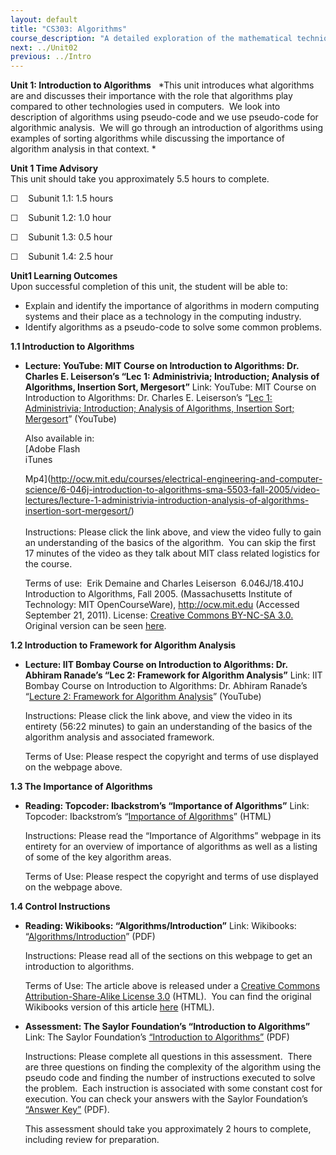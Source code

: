 ```yaml
---
layout: default
title: "CS303: Algorithms"
course_description: "A detailed exploration of the mathematical techniques used for the design and analysis of computer algorithms. Topics include the study of computer algorithms for numeric and non-numeric problems, analysis of time and space requirements of algorithms, correctness of algorithms, and NP-completeness."
next: ../Unit02
previous: ../Intro
---
```

**Unit 1: Introduction to Algorithms** <span id="1"></span> 
*This unit introduces what algorithms are and discusses their importance
with the role that algorithms play compared to other technologies used
in computers.  We look into description of algorithms using pseudo-code
and we use pseudo-code for algorithmic analysis.  We will go through an
introduction of algorithms using examples of sorting algorithms while
discussing the importance of algorithm analysis in that context. *

**Unit 1 Time Advisory**  
This unit should take you approximately 5.5 hours to complete.  
  
 ☐    Subunit 1.1: 1.5 hours  
  
 ☐    Subunit 1.2: 1.0 hour  
  
 ☐    Subunit 1.3: 0.5 hour  
  
 ☐    Subunit 1.4: 2.5 hour

**Unit1 Learning Outcomes**  
Upon successful completion of this unit, the student will be able to:  
  
-   Explain and identify the importance of algorithms in modern
    computing systems and their place as a technology in the computing
    industry.
-   Identify algorithms as a pseudo-code to solve some common problems. 

**1.1 Introduction to Algorithms** <span id="1.1"></span> 
-   **Lecture: YouTube: MIT Course on Introduction to Algorithms: Dr.
    Charles E. Leiserson’s “Lec 1: Administrivia; Introduction; Analysis
    of Algorithms, Insertion Sort, Mergesort”**
    Link: YouTube: MIT Course on Introduction to Algorithms: Dr. Charles
    E. Leiserson’s “[Lec 1: Administrivia; Introduction; Analysis of
    Algorithms, Insertion Sort;
    Mergesort](http://www.youtube.com/watch?v=SjF40tTvwhE)” (YouTube)  
      
     Also available in:  
     [Adobe Flash  
     iTunes  

    Mp4](http://ocw.mit.edu/courses/electrical-engineering-and-computer-science/6-046j-introduction-to-algorithms-sma-5503-fall-2005/video-lectures/lecture-1-administrivia-introduction-analysis-of-algorithms-insertion-sort-mergesort/)  
        
     Instructions: Please click the link above, and view the video fully
    to gain an understanding of the basics of the algorithm.  You can
    skip the first 17 minutes of the video as they talk about MIT class
    related logistics for the course.  
      
     Terms of use:  Erik Demaine and Charles Leiserson  6.046J/18.410J
    Introduction to Algorithms, Fall 2005. (Massachusetts Institute of
    Technology: MIT OpenCourseWare), http://ocw.mit.edu (Accessed
    September 21, 2011). License: [Creative Commons BY-NC-SA
    3.0.](http://creativecommons.org/licenses/by-nc-sa/3.0/us/) Original
    version can be
    seen [here](http://www.youtube.com/watch?v=JPyuH4qXLZ0). 

**1.2 Introduction to Framework for Algorithm Analysis** <span
id="1.2"></span> 
-   **Lecture: IIT Bombay Course on Introduction to Algorithms: Dr.
    Abhiram Ranade’s “Lec 2: Framework for Algorithm Analysis”**
    Link: IIT Bombay Course on Introduction to Algorithms: Dr. Abhiram
    Ranade’s “[Lecture 2: Framework for Algorithm
    Analysis](http://www.youtube.com/watch?v=7KQf7f8ti1U&feature=relmfu)”
    (YouTube)  
      
     Instructions: Please click the link above, and view the video in
    its entirety (56:22 minutes) to gain an understanding of the basics
    of the algorithm analysis and associated framework.    
      
     Terms of Use: Please respect the copyright and terms of use
    displayed on the webpage above. 

**1.3 The Importance of Algorithms** <span id="1.3"></span> 
-   **Reading: Topcoder: Ibackstrom’s “Importance of Algorithms”**
    Link: Topcoder: Ibackstrom’s “[Importance of
    Algorithms](http://www.topcoder.com/tc?module=Static&d1=tutorials&d2=importance_of_algorithms)”
    (HTML)  
      
     Instructions: Please read the “Importance of Algorithms” webpage in
    its entirety for an overview of importance of algorithms as well as
    a listing of some of the key algorithm areas.  
      
     Terms of Use: Please respect the copyright and terms of use
    displayed on the webpage above.

**1.4 Control Instructions** <span id="1.4"></span> 
-   **Reading: Wikibooks: “Algorithms/Introduction”**
    Link: Wikibooks:
    “[Algorithms/Introduction](https://resources.saylor.org/archived/wp-content/uploads/2011/06/Algorithms_Introduction.pdf)”
    (PDF)  
      
     Instructions: Please read all of the sections on this webpage to
    get an introduction to algorithms.   
      
     Terms of Use: The article above is released under a [Creative
    Commons Attribution-Share-Alike License
    3.0](http://creativecommons.org/licenses/by-sa/3.0/) (HTML).  You
    can find the original Wikibooks version of this article
    [here](http://en.wikibooks.org/wiki/Algorithms/Introduction) (HTML).

-   **Assessment: The Saylor Foundation’s “Introduction to Algorithms”**
    Link: The Saylor Foundation’s [“Introduction to
    Algorithms”](https://resources.saylor.org/archived/wp-content/uploads/2013/01/CS303-Unit1Assignment-FINAL-PRVFINAL.pdf) (PDF)  
      
     Instructions: Please complete all questions in this
    assessment. <span class="apple-converted-space"> </span>There are
    three questions on finding the complexity of the algorithm using the
    pseudo code and finding the number of instructions executed to solve
    the problem. <span class="apple-converted-space"> </span>Each
    instruction is associated with some constant cost for execution. You
    can check your answers with the Saylor Foundation’s [“Answer
    Key”](https://resources.saylor.org/archived/wp-content/uploads/2012/05/CS303-Unit1AssignmentAnswerKey-FINAL.pdf) (PDF).  
      
     This assessment should take you approximately 2 hours to complete,
    including review for preparation.


